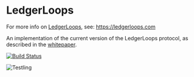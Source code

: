 # LedgerLoops

For more info on [LedgerLoops](https://ledgerloops.com), see: https://ledgerloops.com

An implementation of the current version of the LedgerLoops protocol, as described in the
[whitepaper](https://ledgerloops.com/doc/whitepaper.pdf).


[![Build Status](https://img.shields.io/travis/ledgerloops/ledgerloops.svg?style=flat)](http://travis-ci.org/ledgerloops/ledgerloops)

![Testling](https://ci.testling.com/michielbdejong/ledgerloops.png)

